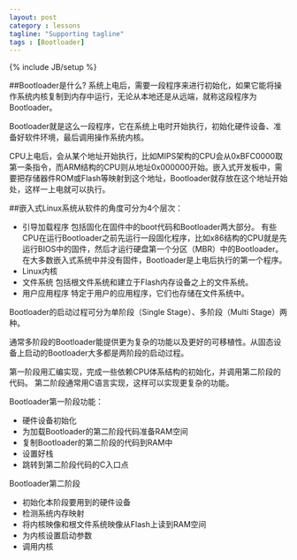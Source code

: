 ```yaml
---
layout: post
category : lessons
tagline: "Supporting tagline"
tags : [Bootloader]
---
```

{% include JB/setup %}

##Bootloader是什么?
系统上电后，需要一段程序来进行初始化，如果它能将操作系统内核复制到内存中运行，无论从本地还是从远端，就称这段程序为Bootloader。

Bootloader就是这么一段程序，它在系统上电时开始执行，初始化硬件设备、准备好软件环境，最后调用操作系统内核。

CPU上电后，会从某个地址开始执行，比如MIPS架构的CPU会从0xBFC0000取第一条指令，而ARM结构的CPU则从地址0x000000开始。嵌入式开发板中，需要把存储器件ROM或Flash等映射到这个地址，Bootloader就存放在这个地址开始处，这样一上电就可以执行。


##嵌入式Linux系统从软件的角度可分为4个层次：

- 引导加载程序
包括固化在固件中的boot代码和Bootloader两大部分。
有些CPU在运行Bootloader之前先运行一段固化程序，比如x86结构的CPU就是先运行BIOS中的固件，然后才运行硬盘第一个分区（MBR）中的Bootloader。在大多数嵌入式系统中并没有固件，Bootloader是上电后执行的第一个程序。
- Linux内核
- 文件系统 包括根文件系统和建立于Flash内存设备之上的文件系统。
- 用户应用程序 特定于用户的应用程序，它们也存储在文件系统中。


Bootloader的启动过程可分为单阶段（Single Stage）、多阶段（Multi Stage）两种。

通常多阶段的Bootloader能提供更为复杂的功能以及更好的可移植性。从固态设备上启动的Bootloader大多都是两阶段的启动过程。

第一阶段用汇编实现，完成一些依赖CPU体系结构的初始化，并调用第二阶段的代码。
第二阶段通常用C语言实现，这样可以实现更复杂的功能。

Bootloader第一阶段功能：

- 硬件设备初始化
- 为加载Bootloader的第二阶段代码准备RAM空间
- 复制Bootloader的第二阶段的代码到RAM中
- 设置好栈
- 跳转到第二阶段代码的C入口点

Bootloader第二阶段

- 初始化本阶段要用到的硬件设备
- 检测系统内存映射
- 将内核映像和根文件系统映像从Flash上读到RAM空间
- 为内核设置启动参数
- 调用内核
